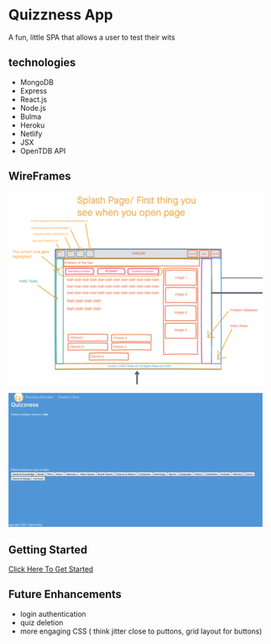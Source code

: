 # Quizzness App

A fun, little SPA that allows a user to test their wits 

## technologies
- MongoDB
- Express
- React.js
- Node.js
- Bulma
- Heroku
- Netlify
- JSX
- OpenTDB API

## WireFrames

![wireframe](./public/wireframe1.png)

![wireframe](./public/wireframe2.png)


## Getting Started


[Click Here To Get Started](https://quizzness.netlify.app/)

## Future Enhancements
- login authentication
- quiz deletion
- more engaging CSS ( think jitter close to puttons, grid layout for buttons)